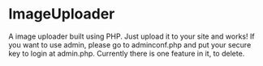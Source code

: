 # ImageUploader
A image uploader built using PHP. Just upload it to your site and works!
If you want to use admin, please go to adminconf.php and put your secure key to login at admin.php. Currently there is one feature in it, to delete.
